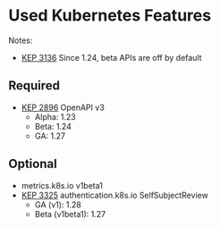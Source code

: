 # Used Kubernetes Features

Notes:

- [KEP 3136](https://github.com/kubernetes/enhancements/issues/3136) Since 1.24, beta APIs are off by default

## Required

- [KEP 2896](https://github.com/kubernetes/enhancements/issues/2896) OpenAPI v3
  - Alpha: 1.23
  - Beta: 1.24
  - GA: 1.27

## Optional

- metrics.k8s.io v1beta1
- [KEP 3325](https://github.com/kubernetes/enhancements/issues/3325) authentication.k8s.io SelfSubjectReview
  - GA (v1): 1.28
  - Beta (v1beta1): 1.27

